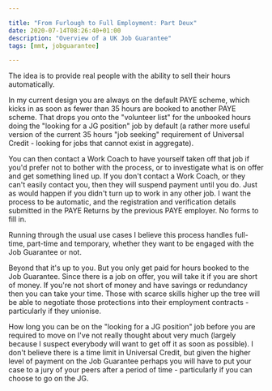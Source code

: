 ```yaml
---

title: "From Furlough to Full Employment: Part Deux"
date: 2020-07-14T08:26:40+01:00
description: "Overview of a UK Job Guarantee"
tags: [mmt, jobguarantee]

---
```


The idea is to provide real people with the ability to sell their hours automatically.

In my current design you are always on the default PAYE scheme, which kicks in as soon as fewer than 35 hours are booked to another PAYE scheme. That drops you onto the "volunteer list" for the unbooked hours doing the "looking for a JG position" job by default (a rather more useful version of the current 35 hours "job seeking" requirement of Universal Credit - looking for jobs that cannot exist in aggregate).

You can then contact a Work Coach to have yourself taken off that job if you'd prefer not to bother with the process, or to investigate what is on offer and get something lined up. If you don't contact a Work Coach, or they can't easily contact you, then they will suspend payment until you do. Just as would happen if you didn't turn up to work in any other job.
I want the process to be automatic, and the registration and verification details submitted in the PAYE Returns by the previous PAYE employer. No forms to fill in.

Running through the usual use cases I believe this process handles full-time, part-time and temporary, whether they want to be engaged with the Job Guarantee or not.

Beyond that it's up to you. But you only get paid for hours booked to the Job Guarantee.
Since there is a job on offer, you will take it if you are short of money. If you're not short of money and have savings or redundancy then you can take your time. Those with scarce skills higher up the tree will be able to negotiate those protections into their employment contracts - particularly if they unionise.

How long you can be on the "looking for a JG position" job before you are required to move on I've not really thought about very much (largely because I suspect everybody will want to get off it as soon as possible). I don't believe there is a time limit in Universal Credit, but given the higher level of payment on the Job Guarantee perhaps you will have to put your case to a jury of your peers after a period of time - particularly if you can choose to go on the JG.
